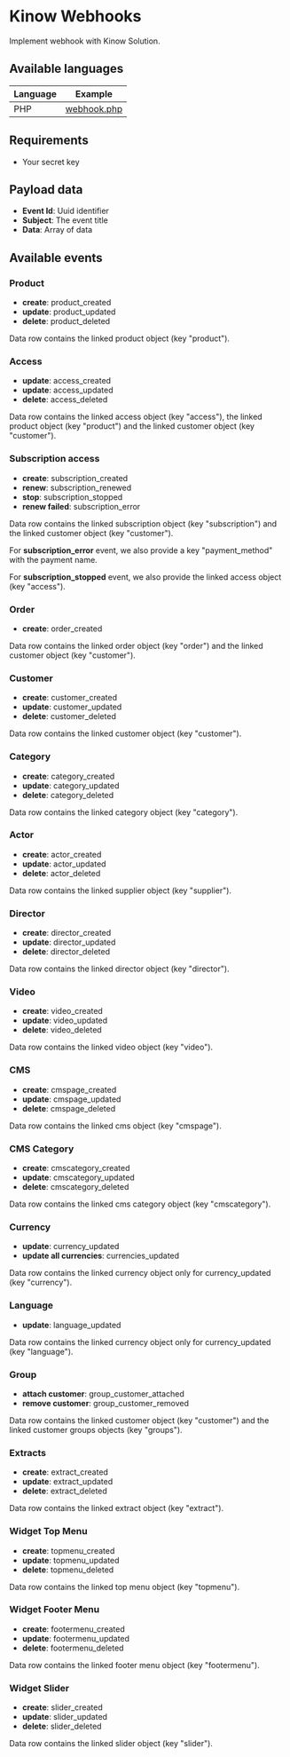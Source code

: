 # Kinow Webhooks

Implement webhook with Kinow Solution.

## Available languages

| Language  | Example  |
|---|---|
| PHP  |  [webhook.php](examples/webhook.php) |


## Requirements

- Your secret key

## Payload data

- **Event Id**: Uuid identifier
- **Subject**: The event title
- **Data**: Array of data

## Available events

### Product

- **create**: product_created
- **update**: product_updated
- **delete**: product_deleted

Data row contains the linked product object (key "product").

### Access

- **update**: access_created
- **update**: access_updated
- **delete**: access_deleted

Data row contains the linked access object (key "access"), the linked product object (key "product") and the linked customer object (key "customer").

### Subscription access

- **create**: subscription_created
- **renew**: subscription_renewed
- **stop**: subscription_stopped
- **renew failed**: subscription_error

Data row contains the linked subscription object (key "subscription") and the linked customer object (key "customer").

For **subscription_error** event, we also provide a key "payment_method" with the payment name.

For **subscription_stopped** event, we also provide the linked access object (key "access").

### Order

- **create**: order_created

Data row contains the linked order object (key "order") and the linked customer object (key "customer").

### Customer

- **create**: customer_created
- **update**: customer_updated
- **delete**: customer_deleted

Data row contains the linked customer object (key "customer").

### Category

- **create**: category_created
- **update**: category_updated
- **delete**: category_deleted

Data row contains the linked category object (key "category").

### Actor

- **create**: actor_created
- **update**: actor_updated
- **delete**: actor_deleted

Data row contains the linked supplier object (key "supplier").

### Director

- **create**: director_created
- **update**: director_updated
- **delete**: director_deleted

Data row contains the linked director object (key "director").

### Video

- **create**: video_created
- **update**: video_updated
- **delete**: video_deleted

Data row contains the linked video object (key "video").

### CMS
- **create**: cmspage_created
- **update**: cmspage_updated
- **delete**: cmspage_deleted

Data row contains the linked cms object (key "cmspage").

### CMS Category
- **create**: cmscategory_created
- **update**: cmscategory_updated
- **delete**: cmscategory_deleted

Data row contains the linked cms category object (key "cmscategory").

### Currency
- **update**: currency_updated
- **update all currencies**: currencies_updated

Data row contains the linked currency object only for currency_updated (key "currency").

### Language
- **update**: language_updated

Data row contains the linked currency object only for currency_updated (key "language").

### Group
- **attach customer**: group_customer_attached
- **remove customer**: group_customer_removed

Data row contains the linked customer object (key "customer") and the linked customer groups objects (key "groups").

### Extracts
 - **create**: extract_created
 - **update**: extract_updated
 - **delete**: extract_deleted
 
Data row contains the linked extract object (key "extract").
 
### Widget Top Menu
 - **create**: topmenu_created
 - **update**: topmenu_updated
 - **delete**: topmenu_deleted

Data row contains the linked top menu object (key "topmenu").

### Widget Footer Menu
 - **create**: footermenu_created
 - **update**: footermenu_updated
 - **delete**: footermenu_deleted
 
Data row contains the linked footer menu object (key "footermenu").
 
 ### Widget Slider
 - **create**: slider_created
 - **update**: slider_updated
 - **delete**: slider_deleted

Data row contains the linked slider object (key "slider").

